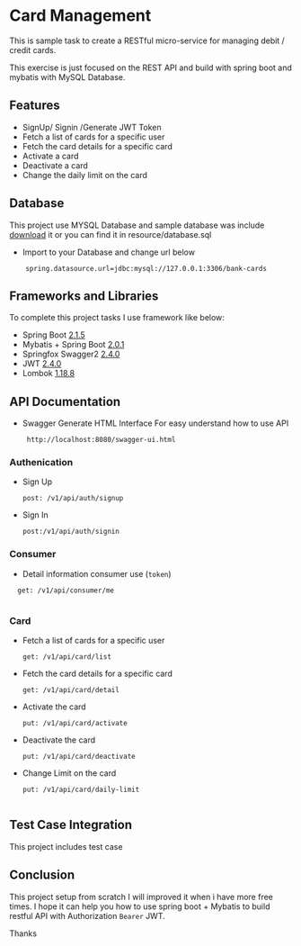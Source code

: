 # Card Management

This is sample task to create a RESTful micro-service for managing debit / credit cards.

This exercise is just focused on the REST API and build with spring boot and mybatis with MySQL Database.

 
## Features

* SignUp/ Signin /Generate JWT Token 
* Fetch a list of cards for a specific user
* Fetch the card details for a specific card
* Activate a card
* Deactivate a card 
* Change the daily limit on the card



## Database


This project use MYSQL Database and sample database was include [download](https://raw.githubusercontent.com/wecambodev/spring-boot-card-management/master/src/main/resources/database.sql) it or you can find it in resource/database.sql

* Import to your Database and change url below 

```
    spring.datasource.url=jdbc:mysql://127.0.0.1:3306/bank-cards
```
    

## Frameworks and Libraries 

To complete this  project tasks I use framework like below:   

 * Spring Boot [2.1.5](https://spring.io/projects/spring-boot)
 * Mybatis + Spring Boot    [2.0.1](http://www.mybatis.org/spring-boot-starter/) 
 * Springfox Swagger2  [2.4.0](https://springfox.github.io/springfox/docs/current/)
 * JWT   [2.4.0](https://github.com/jwtk/jjwt)
 * Lombok   [1.18.8](https://projectlombok.org/features/all)



## API Documentation 

 * Swagger Generate HTML Interface For easy understand how to use API
    ```
     http://localhost:8080/swagger-ui.html
    ```


### Authenication 

 * Sign Up

    ```
    post: /v1/api/auth/signup
    ```

 * Sign In

    ```
    post:/v1/api/auth/signin
    ```




### Consumer 

 * Detail information consumer use (````token````)

  ```
    get: /v1/api/consumer/me
    
  ```


### Card 


 * Fetch a list of cards for a specific user

    ```
    get: /v1/api/card/list
    
 * Fetch the card details for a specific card

    ```
    get: /v1/api/card/detail
    
    ```

 * Activate the card
        
    ```
    put: /v1/api/card/activate
    
    ```
    
 * Deactivate the card

    ```
    put: /v1/api/card/deactivate
    
    ```
    
 * Change Limit on the card

    ```
    put: /v1/api/card/daily-limit
     
    ```
    
   


## Test Case Integration 

 This project includes test case 




## Conclusion  

This project setup from scratch I will improved it when i have more free times. I hope it can help you how to use spring boot + Mybatis to build restful API with Authorization ```Bearer``` JWT.


Thanks   

